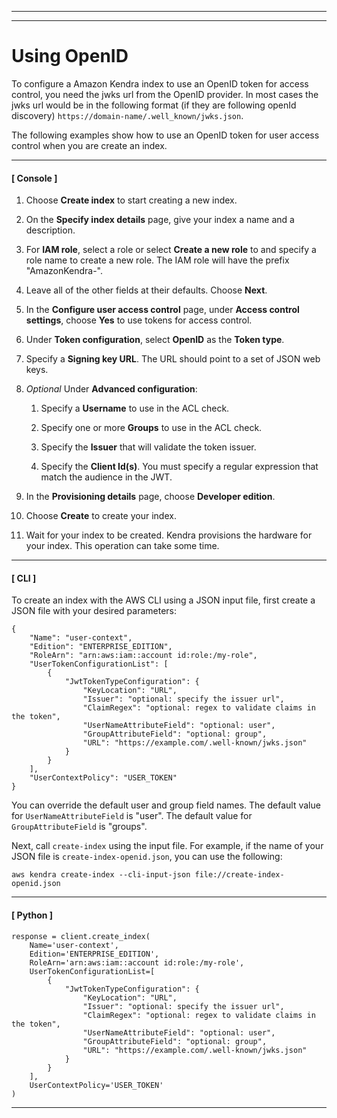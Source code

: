 --------

--------

# Using OpenID<a name="create-index-access-control-tokens-openid"></a>

To configure a Amazon Kendra index to use an OpenID token for access control, you need the jwks url from the OpenID provider\. In most cases the jwks url would be in the following format \(if they are following openId discovery\) `https://domain-name/.well_known/jwks.json`\. 

The following examples show how to use an OpenID token for user access control when you are create an index\. 

------
#### [ Console ]

1. Choose **Create index** to start creating a new index\.

1. On the **Specify index details** page, give your index a name and a description\. 

1. For **IAM role**, select a role or select **Create a new role** to and specify a role name to create a new role\. The IAM role will have the prefix "AmazonKendra\-"\. 

1. Leave all of the other fields at their defaults\. Choose **Next**\.

1. In the **Configure user access control** page, under **Access control settings**, choose **Yes** to use tokens for access control\. 

1. Under **Token configuration**, select **OpenID** as the **Token type**\. 

1. Specify a **Signing key URL**\. The URL should point to a set of JSON web keys\. 

1. *Optional* Under **Advanced configuration**: 

   1. Specify a **Username** to use in the ACL check\. 

   1. Specify one or more **Groups** to use in the ACL check\. 

   1. Specify the **Issuer** that will validate the token issuer\. 

   1. Specify the **Client Id\(s\)**\. You must specify a regular expression that match the audience in the JWT\.

1. In the **Provisioning details** page, choose **Developer edition**\.

1. Choose **Create** to create your index\.

1. Wait for your index to be created\. Kendra provisions the hardware for your index\. This operation can take some time\.

------
#### [ CLI ]

To create an index with the AWS CLI using a JSON input file, first create a JSON file with your desired parameters:

```
{
    "Name": "user-context",
    "Edition": "ENTERPRISE_EDITION",
    "RoleArn": "arn:aws:iam::account id:role:/my-role",
    "UserTokenConfigurationList": [
        {
            "JwtTokenTypeConfiguration": {
                "KeyLocation": "URL",
                "Issuer": "optional: specify the issuer url",
                "ClaimRegex": "optional: regex to validate claims in the token",
                "UserNameAttributeField": "optional: user",
                "GroupAttributeField": "optional: group",
                "URL": "https://example.com/.well-known/jwks.json"
            }
        }
    ],
    "UserContextPolicy": "USER_TOKEN"
}
```

You can override the default user and group field names\. The default value for `UserNameAttributeField` is "user"\. The default value for `GroupAttributeField` is "groups"\. 

Next, call `create-index` using the input file\. For example, if the name of your JSON file is `create-index-openid.json`, you can use the following: 

```
aws kendra create-index --cli-input-json file://create-index-openid.json
```

------
#### [ Python ]

```
response = client.create_index(
    Name='user-context',
    Edition='ENTERPRISE_EDITION',
    RoleArn='arn:aws:iam::account id:role:/my-role',
    UserTokenConfigurationList=[
        {
            "JwtTokenTypeConfiguration": {
                "KeyLocation": "URL",
                "Issuer": "optional: specify the issuer url",
                "ClaimRegex": "optional: regex to validate claims in the token",
                "UserNameAttributeField": "optional: user",
                "GroupAttributeField": "optional: group",
                "URL": "https://example.com/.well-known/jwks.json"
            }
        }
    ],
    UserContextPolicy='USER_TOKEN'
)
```

------
